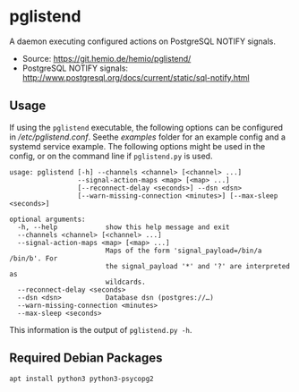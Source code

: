 pglistend
=========

A daemon executing configured actions on PostgreSQL NOTIFY signals.

-   Source: <https://git.hemio.de/hemio/pglistend/>
-   PostgreSQL NOTIFY signals:
    <http://www.postgresql.org/docs/current/static/sql-notify.html>

Usage
-----

If using the `pglistend` executable, the following options can be
configured in */etc/pglistend.conf*. Seethe *examples* folder for an
example config and a systemd service example. The following options
might be used in the config, or on the command line if `pglistend.py` is
used.

    usage: pglistend [-h] --channels <channel> [<channel> ...]
                     --signal-action-maps <map> [<map> ...]
                     [--reconnect-delay <seconds>] --dsn <dsn>
                     [--warn-missing-connection <minutes>] [--max-sleep <seconds>]

    optional arguments:
      -h, --help            show this help message and exit
      --channels <channel> [<channel> ...]
      --signal-action-maps <map> [<map> ...]
                            Maps of the form 'signal_payload=/bin/a /bin/b'. For
                            the signal_payload '*' and '?' are interpreted as
                            wildcards.
      --reconnect-delay <seconds>
      --dsn <dsn>           Database dsn (postgres://…)
      --warn-missing-connection <minutes>
      --max-sleep <seconds>

This information is the output of `pglistend.py -h`.

Required Debian Packages
------------------------

    apt install python3 python3-psycopg2
